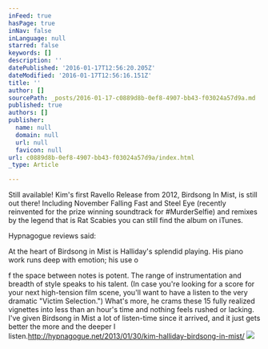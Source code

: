 ```yaml
---
inFeed: true
hasPage: true
inNav: false
inLanguage: null
starred: false
keywords: []
description: ''
datePublished: '2016-01-17T12:56:20.205Z'
dateModified: '2016-01-17T12:56:16.151Z'
title: ''
author: []
sourcePath: _posts/2016-01-17-c0889d8b-0ef8-4907-bb43-f03024a57d9a.md
published: true
authors: []
publisher:
  name: null
  domain: null
  url: null
  favicon: null
url: c0889d8b-0ef8-4907-bb43-f03024a57d9a/index.html
_type: Article

---
```

Still available!  Kim's first Ravello Release from 2012, Birdsong In Mist, is still out there!  Including November Falling Fast and Steel Eye (recently reinvented for the prize winning soundtrack for \#MurderSelfie) and remixes by the legend that is Rat Scabies you can still find the album on iTunes.  

Hypnagogue reviews said:

At the heart of Birdsong in Mist is Halliday's splendid playing. His piano work runs deep with emotion; his use o

f the space between notes is potent. The range of instrumentation and breadth of style speaks to his talent. (In case you're looking for a score for your next high-tension film scene, you'll want to have a listen to the very dramatic "Victim Selection.") What's more, he crams these 15 fully realized vignettes into less than an hour's time and nothing feels rushed or lacking. I've given Birdsong in Mist a lot of listen-time since it arrived, and it just gets better the more and the deeper I listen.http://hypnagogue.net/2013/01/30/kim-halliday-birdsong-in-mist/
![](https://the-grid-user-content.s3-us-west-2.amazonaws.com/547472a7-d8d5-4726-93a0-9828721a87a7.png)